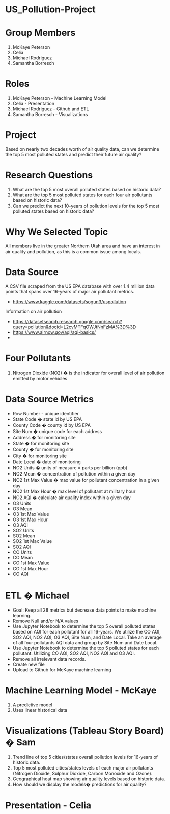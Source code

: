 # US_Pollution-Project

# Group Members
1. McKaye Peterson
2. Celia
3. Michael Rodriguez
4. Samantha Borresch

# Roles
1. McKaye Peterson - Machine Learning Model
2. Celia - Presentation
3. Michael Rodriguez - Github and ETL
4. Samantha Borresch - Visualizations

# Project
Based on nearly two decades worth of air quality data, can we determine the top 5 most polluted states and predict their future air quality?

# Research Questions
1. What are the top 5 most overall polluted states based on historic data?
2. What are the top 5 most polluted states for each four air pollutants based on historic data?
3. Can we predict the next 10-years of pollution levels for the top 5 most polluted states based on historic data?

# Why We Selected Topic
All members live in the greater Northern Utah area and have an interest in air quality and pollution, as this is a common issue among locals.

# Data Source
A CSV file scraped from the US EPA database with over 1.4 million data points that spans over 16-years of major air pollutant metrics.
- https://www.kaggle.com/datasets/sogun3/uspollution

Information on air pollution
- https://datasetsearch.research.google.com/search?query=pollution&docid=L2cvMTFqOWJtNnFzMA%3D%3D
- https://www.airnow.gov/aqi/aqi-basics/
- 


# Four Pollutants
1. Nitrogen Dioxide (NO2) � is the indicator for overall level of air pollution emitted by motor vehicles

# Data Source Metrics
- Row Number - unique identifier
- State Code � state id by US EPA
- County Code � county id by US EPA
- Site Num � unique code for each address
- Address � for monitoring site
- State � for monitoring site
- County � for monitoring site
- City � for monitoring site
- Date Local � date of monitoring
- NO2 Units � units of measure = parts per billion (ppb)
- NO2 Mean � concentration of pollution within a given day
- NO2 1st Max Value � max value for pollutant concentration in a given day
- NO2 1st Max Hour � max level of pollutant at military hour
- NO2 AQI � calculate air quality index within a given day
- O3 Units 
- O3 Mean
- O3 1st Max Value
- O3 1st Max Hour
- O3 AQI
- SO2 Units
- SO2 Mean
- SO2 1st Max Value
- SO2 AQI
- CO Units
- CO Mean
- CO 1st Max Value
- CO 1st Max Hour
- CO AQI

# ETL � Michael
- Goal: Keep all 28 metrics but decrease data points to make machine learning.
- Remove Null and/or N/A values
- Use Jupyter Notebook to determine the top 5 overall polluted states based on AQI for each pollutant for all 16-years. We utilize the CO AQI, SO2 AQI, NO2 AQI, O3 AQI, Site Num, and Date Local. Take an average of all four pollutants AQI data and group by Site Num and Date Local.
- Use Jupyter Notebook to determine the top 5 polluted states for each pollutant. Utilizing CO AQI, SO2 AQI, NO2 AQI and O3 AQI.
- Remove all irrelevant data records.
- Create new file
- Upload to Github for McKaye machine learning

# Machine Learning Model - McKaye
1. A predictive model
2. Uses linear historical data

# Visualizations (Tableau Story Board) � Sam
1. Trend line of top 5 cities/states overall pollution levels for 16-years of historic data.
2. Top 5 most polluted cities/states levels of each major air pollutants (Nitrogen Dioxide, Sulphur Dioxide, Carbon Monoxide and Ozone).
3. Geographical heat map showing air quality levels based on historic data.
4. How should we display the models� predictions for air quality?

# Presentation - Celia


